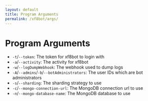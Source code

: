 ```yaml
---
layout: default
title: Program Arguments
permalink: /xf8bot/args/
---
```


# Program Arguments
* `-t`/`--token`: The token for xf8bot to login with  
* `-a`/`--activity`: The activity for xf8bot  
* `-w`/`--logDumpWebhook`: The webhook used to dump logs  
* `-A`/`--admins`/`-b`/`--botAdministrators`: The user IDs which are bot administrators  
* `-s`/`--sharding`: The sharding strategy to use  
* `-c`/`--mongo-connection-url`: The MongoDB connection url to use  
* `-n`/`--mongo-database-name`: The MongoDB database to use  
